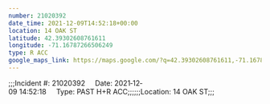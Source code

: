 ```yaml
---
number: 21020392
date_time: 2021-12-09T14:52:18+00:00
location: 14 OAK ST
latitude: 42.39302608761611
longitude: -71.16787266506249
type: R ACC
google_maps_link: https://maps.google.com/?q=42.39302608761611,-71.16787266506249
---
```


;;;Incident #: 21020392     Date: 2021‐12‐09 14:52:18     Type: PAST H+R ACC;;;;;;Location: 14 OAK ST;;;
